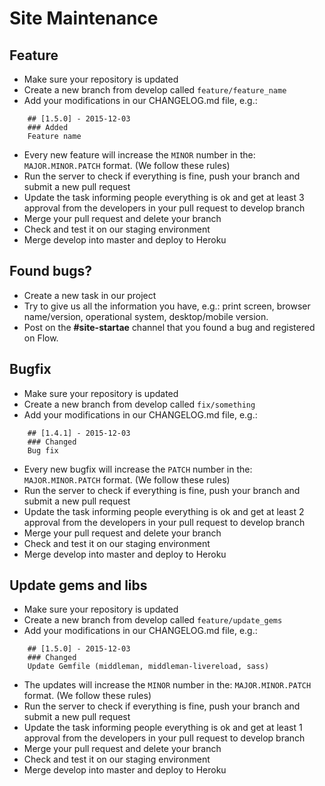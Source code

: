 # Site Maintenance

## Feature
* Make sure your repository is updated
* Create a new branch from develop called `feature/feature_name`
* Add your modifications in our CHANGELOG.md file, e.g.:
```
    ## [1.5.0] - 2015-12-03
    ### Added
    Feature name
```
* Every new feature will increase the `MINOR` number in the: `MAJOR.MINOR.PATCH` format. (We follow these rules)
* Run the server to check if everything is fine, push your branch and submit a new pull request
* Update the task informing people everything is ok and get at least 3 approval from the developers in your pull request to develop branch
* Merge your pull request and delete your branch
* Check and test it on our staging environment
* Merge develop into master and deploy to Heroku

## Found bugs?

* Create a new task in our project
* Try to give us all the information you have, e.g.: print screen, browser name/version, operational system, desktop/mobile version.
* Post on the **#site-startae** channel that you found a bug and registered on Flow.

## Bugfix

* Make sure your repository is updated
* Create a new branch from develop called `fix/something`
* Add your modifications in our CHANGELOG.md file, e.g.:
```
    ## [1.4.1] - 2015-12-03
    ### Changed
    Bug fix
```
* Every new bugfix will increase the `PATCH` number in the: `MAJOR.MINOR.PATCH` format. (We follow these rules)
* Run the server to check if everything is fine, push your branch and submit a new pull request
* Update the task informing people everything is ok and get at least 2 approval from the developers in your pull request to develop branch
* Merge your pull request and delete your branch
* Check and test it on our staging environment
* Merge develop into master and deploy to Heroku

## Update gems and libs

* Make sure your repository is updated
* Create a new branch from develop called `feature/update_gems`
* Add your modifications in our CHANGELOG.md file, e.g.:
```
    ## [1.5.0] - 2015-12-03
    ### Changed
    Update Gemfile (middleman, middleman-livereload, sass)
```
* The updates will increase the `MINOR` number in the: `MAJOR.MINOR.PATCH` format. (We follow these rules)
* Run the server to check if everything is fine, push your branch and submit a new pull request
* Update the task informing people everything is ok and get at least 1 approval from the developers in your pull request to develop branch
* Merge your pull request and delete your branch
* Check and test it on our staging environment
* Merge develop into master and deploy to Heroku
